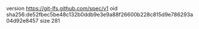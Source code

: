version https://git-lfs.github.com/spec/v1
oid sha256:de52fbec5be48c132b0ddb9e3e9a88f26600b228c815d9e786293a04d92e8457
size 281
